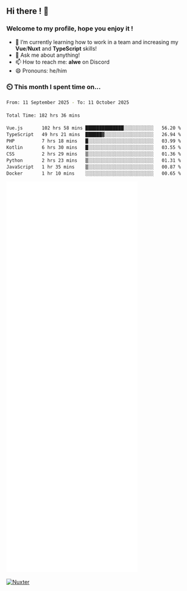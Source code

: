 ## Hi there ! 👋

### Welcome to my profile, hope you enjoy it !

- 🌱 I’m currently learning how to work in a team and increasing my **Vue**/**Nuxt** and **TypeScript** skills!
- 💬 Ask me about anything!
- 📫 How to reach me: **alwe** on Discord
- 😄 Pronouns: he/him

### ⏲️ This month I spent time on...

<!--START_SECTION:waka-->

```bash
From: 11 September 2025 - To: 11 October 2025

Total Time: 182 hrs 36 mins

Vue.js       102 hrs 58 mins ██████████████░░░░░░░░░░░   56.20 %
TypeScript   49 hrs 21 mins  ██████▓░░░░░░░░░░░░░░░░░░   26.94 %
PHP          7 hrs 18 mins   █░░░░░░░░░░░░░░░░░░░░░░░░   03.99 %
Kotlin       6 hrs 30 mins   █░░░░░░░░░░░░░░░░░░░░░░░░   03.55 %
CSS          2 hrs 29 mins   ▒░░░░░░░░░░░░░░░░░░░░░░░░   01.36 %
Python       2 hrs 23 mins   ▒░░░░░░░░░░░░░░░░░░░░░░░░   01.31 %
JavaScript   1 hr 35 mins    ▒░░░░░░░░░░░░░░░░░░░░░░░░   00.87 %
Docker       1 hr 10 mins    ░░░░░░░░░░░░░░░░░░░░░░░░░   00.65 %
```

<!--END_SECTION:waka-->

![Metrics](./github-metrics.svg)

[![Nuxter](https://nuxters.nuxt.com/card/zAlweNy26/og.png)](https://nuxters.nuxt.com/zAlweNy26)
